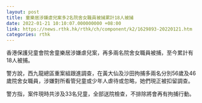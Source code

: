 ```yaml
---
layout: post
title: 童樂居涉嫌虐兒案多2名院舍女職員被捕累計18人被捕
date: 2022-01-21 10:10:07.000000000 +08:00
link: https://news.rthk.hk/rthk/ch/component/k2/1629893-20220121.htm
categories: rthk
---
```


香港保護兒童會院舍童樂居涉嫌虐兒案，再多兩名院舍女職員被捕，至今累計有18人被捕。

警方說，西九龍總區重案組跟進調查，在黃大仙及沙田拘捕多兩名分別56歲及46歲院舍女職員，涉嫌對所看管兒童或少年人虐待或忽略，她們現正被扣留調查。

警方指，案件現時共涉及33名兒童，全部送院檢查，不排除將會再有拘捕行動。
